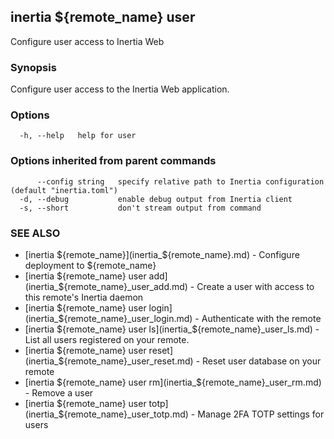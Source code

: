 ## inertia ${remote_name} user

Configure user access to Inertia Web

### Synopsis

Configure user access to the Inertia Web application.

### Options

```
  -h, --help   help for user
```

### Options inherited from parent commands

```
      --config string   specify relative path to Inertia configuration (default "inertia.toml")
  -d, --debug           enable debug output from Inertia client
  -s, --short           don't stream output from command
```

### SEE ALSO

* [inertia ${remote_name}](inertia_${remote_name}.md)	 - Configure deployment to ${remote_name}
* [inertia ${remote_name} user add](inertia_${remote_name}_user_add.md)	 - Create a user with access to this remote's Inertia daemon
* [inertia ${remote_name} user login](inertia_${remote_name}_user_login.md)	 - Authenticate with the remote
* [inertia ${remote_name} user ls](inertia_${remote_name}_user_ls.md)	 - List all users registered on your remote.
* [inertia ${remote_name} user reset](inertia_${remote_name}_user_reset.md)	 - Reset user database on your remote
* [inertia ${remote_name} user rm](inertia_${remote_name}_user_rm.md)	 - Remove a user
* [inertia ${remote_name} user totp](inertia_${remote_name}_user_totp.md)	 - Manage 2FA TOTP settings for users

